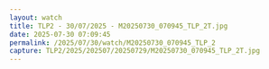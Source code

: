 ```yaml
---
layout: watch
title: TLP2 - 30/07/2025 - M20250730_070945_TLP_2T.jpg
date: 2025-07-30 07:09:45
permalink: /2025/07/30/watch/M20250730_070945_TLP_2
capture: TLP2/2025/202507/20250729/M20250730_070945_TLP_2T.jpg
---
```

